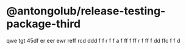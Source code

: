 # @antongolub/release-testing-package-third

qwe tgt 45df er eer ewr reff rcd ddd f f r f f а f ff f ff r f
ff f dd ffc f f d
